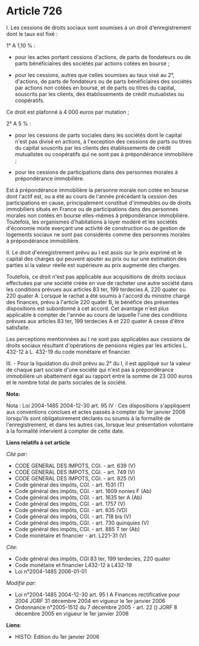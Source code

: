 # Article 726

I. Les cessions de droits sociaux sont soumises à un droit d'enregistrement dont le taux est fixé :

1° A 1,10 % :

- pour les actes portant cessions d'actions, de parts de fondateurs ou de parts bénéficiaires des sociétés par actions cotées
en bourse ;

- pour les cessions, autres que celles soumises au taux visé au 2°, d'actions, de parts de fondateurs ou de parts
bénéficiaires des sociétés par actions non cotées en bourse, et de parts ou titres du capital, souscrits par les clients, des
établissements de crédit mutualistes ou coopératifs.

Ce droit est plafonné à 4 000 euros par mutation ;

2° A 5 % :

- pour les cessions de parts sociales dans les sociétés dont le capital n'est pas divisé en actions, à l'exception des
cessions de parts ou titres du capital souscrits par les clients des établissements de crédit mutualistes ou coopératifs qui
ne sont pas à prépondérance immobilière ;

- pour les cessions de participations dans des personnes morales à prépondérance immobilière.

Est à prépondérance immobilière la personne morale non cotée en bourse dont l'actif est, ou a été au cours de l'année
précédant la cession des participations en cause, principalement constitué d'immeubles ou de droits immobiliers situés en
France ou de participations dans des personnes morales non cotées en bourse elles-mêmes à prépondérance immobilière.
Toutefois, les organismes d'habitations à loyer modéré et les sociétés d'économie mixte exerçant une activité de construction
ou de gestion de logements sociaux ne sont pas considérés comme des personnes morales à prépondérance immobilière.

II. Le droit d'enregistrement prévu au I est assis sur le prix exprimé et le capital des charges qui peuvent ajouter au prix
ou sur une estimation des parties si la valeur réelle est supérieure au prix augmenté des charges.

Toutefois, ce droit n'est pas applicable aux acquisitions de droits sociaux effectuées par une société créée en vue de
racheter une autre société dans les conditions prévues aux articles 83 ter, 199 terdecies A, 220 quater ou 220 quater A.
Lorsque le rachat a été soumis à l'accord du ministre chargé des finances, prévu à l'article 220 quater B, le bénéfice des
présentes dispositions est subordonné à cet accord. Cet avantage n'est plus applicable à compter de l'année au cours de
laquelle l'une des conditions prévues aux articles 83 ter, 199 terdecies A et 220 quater A cesse d'être satisfaite.

Les perceptions mentionnées au I ne sont pas applicables aux cessions de droits sociaux résultant d'opérations de pensions
régies par les articles L. 432-12 à L. 432-19 du code monétaire et financier.

III. - Pour la liquidation du droit prévu au 2° du I, il est appliqué sur la valeur de chaque part sociale d'une société qui
n'est pas à prépondérance immobilière un abattement égal au rapport entre la somme de 23 000 euros et le nombre total de
parts sociales de la société.

**Nota:**

Nota : Loi 2004-1485 2004-12-30 art. 95 IV : Ces dispositions s'appliquent aux conventions conclues et actes passés à compter
du 1er janvier 2006 lorsqu'ils sont obligatoirement déclarés ou soumis à la formalité de l'enregistrement, et dans les autres
cas, lorsque leur présentation volontaire à la formalité intervient à compter de cette date.

**Liens relatifs à cet article**

_Cité par_:

  - CODE GENERAL DES IMPOTS, CGI. - art. 639 (V)
  - CODE GENERAL DES IMPOTS, CGI. - art. 749 (V)
  - CODE GENERAL DES IMPOTS, CGI. - art. 825 (V)
  - Code général des impôts, CGI. - art. 1531 (T)
  - Code général des impôts, CGI. - art. 1609 nonies F (Ab)
  - Code général des impôts, CGI. - art. 1635 ter A (Ab)
  - Code général des impôts, CGI. - art. 1757 (V)
  - Code général des impôts, CGI. - art. 635 (VD)
  - Code général des impôts, CGI. - art. 718 bis (V)
  - Code général des impôts, CGI. - art. 730 quinquies (V)
  - Code général des impôts, CGI. - art. 885 T ter (Ab)
  - Code monétaire et financier - art. L221-31 (V)

_Cite_:

  - Code général des impôts, CGI 83 ter, 199 terdecies, 220 quater
  - Code monétaire et financier L432-12 à L432-19
  - Loi n°2004-1485 2006-01-01

_Modifié par_:

  - Loi n°2004-1485 2004-12-30 art. 95 I A Finances rectificative pour 2004 JORF 31 décembre 2004 en vigueur le 1er janvier 2006
  - Ordonnance n°2005-1512 du 7 décembre 2005 - art. 22 () JORF 8 décembre 2005 en vigueur le 1er janvier 2006

**Liens**:

  - HISTO: Edition du 1er janvier 2006
